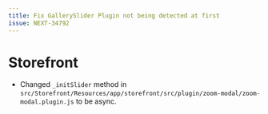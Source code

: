 ```yaml
---
title: Fix GallerySlider Plugin not being detected at first
issue: NEXT-34792
---
```

# Storefront
* Changed `_initSlider` method in `src/Storefront/Resources/app/storefront/src/plugin/zoom-modal/zoom-modal.plugin.js` to be async.
